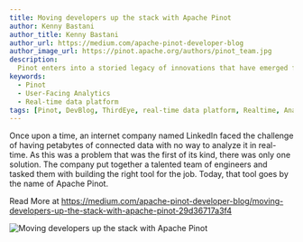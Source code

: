```yaml
---
title: Moving developers up the stack with Apache Pinot
author: Kenny Bastani
author_title: Kenny Bastani
author_url: https://medium.com/apache-pinot-developer-blog
author_image_url: https://pinot.apache.org/authors/pinot_team.jpg
description:
  Pinot enters into a storied legacy of innovations that have emerged from one of the world’s largest online social networks. Over a few decades, the Silicon Valley tech giant has helped hundreds of millions of people around the world navigate their careers.
keywords:
  - Pinot
  - User-Facing Analytics
  - Real-time data platform
tags: [Pinot, DevBlog, ThirdEye, real-time data platform, Realtime, Analytics, User-Facing Analytics]
---
```


Once upon a time, an internet company named LinkedIn faced the challenge of having petabytes of connected data with no way to analyze it in real-time. As this was a problem that was the first of its kind, there was only one solution. The company put together a talented team of engineers and tasked them with building the right tool for the job. Today, that tool goes by the name of Apache Pinot.

Read More at https://medium.com/apache-pinot-developer-blog/moving-developers-up-the-stack-with-apache-pinot-29d36717a3f4

![Moving developers up the stack with Apache Pinot](https://miro.medium.com/max/1400/1*dnSikeGxTrfrF95niX16PA.png)
